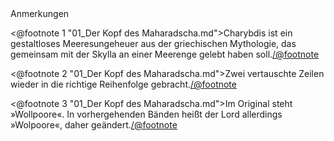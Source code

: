 <div class="anmerkungen">Anmerkungen</div>

<@footnote 1 "01_Der Kopf des Maharadscha.md">Charybdis ist ein gestaltloses Meeresungeheuer aus der griechischen Mythologie, das gemeinsam mit der Skylla an einer Meerenge gelebt haben soll.</@footnote>

<@footnote 2 "01_Der Kopf des Maharadscha.md">Zwei vertauschte Zeilen wieder in die richtige Reihenfolge gebracht.</@footnote>

<@footnote 3 "01_Der Kopf des Maharadscha.md">Im Original steht »Wollpoore«. In vorhergehenden Bänden heißt der Lord allerdings »Wolpoore«, daher geändert.</@footnote>

